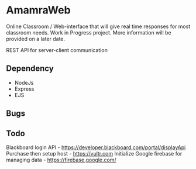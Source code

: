 # AmamraWeb
Online Classroom / Web-interface that will give real time responses for most classroom needs. Work in Progress project. More information will be provided on a later date.

REST API for server-client communication

## Dependency
- NodeJs
- Express
- EJS

## Bugs 


## Todo
Blackboard login API - https://developer.blackboard.com/portal/displayApi
Purchase then setup host - https://vultr.com
Initialize Google firebase for managing data - https://firebase.google.com/

